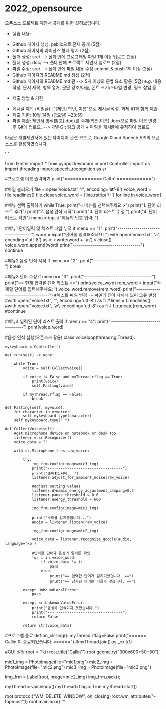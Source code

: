 # 2022_opensource

오픈소스 프로젝트 제안서 공개를 위한 깃허브입니다.

* 실습 내용:
- Github 페이지 생성, public으로 전체 공개 (5점)
- Github 페이지의 라이선스 형태 명시 (2점)
- 폴더 생성: src/  --> 폴더 안에 프로그래밍 파일 1개 이상 업로드 (2점)
- 폴더 생성: doc/ --> 폴더 안에 프로젝트 제안서 업로드 (2점) 
- 파일 수정: src/ --> 폴더 안에 파일 내용 수정 commit & push 1회 이상 (2점)
- Github 페이지의 README.md 생성 (2점)
- Github 페이지의 README.md 편 --> 5개 이상의 문법 요소 활용 (5점)
   e.g. 내용 작성, 문서 제목, 항목 열거, 문단 강조/나눔, 폰트 크기/스타일 변경, 링크 삽입 등

* 제출 방법 & 기한
- 게시글 제목 (비밀글) : "[제안] 학번, 이름"으로 게시글 작성. 과제 #1과 함께 제출
- 제출 기한: 10월 14일 (금요일) ~23:59
- 파일 제출: 제안서 양식(참고).docx를 주제(학번,이름).docx으로 파일 이름 변경 후 Git에 업로드. --> 개별 Git 링크 공개 + 파일을 게시글에 유첨하여 업로드.







다음은 개별제안서에 있는 아이디어 관련 코드로, Google Cloud Speech API의 오픈소스를 활용하였습니다.

'''

from tkinter import *
from pynput.keyboard import Controller
import os
import threading
import speech_recognition as sr

#프로그램 이름 출력하기
print("============= Callin' ============")

#파일 불러오기
file = open('voice.txt', 'r', encoding='utf-8')
voice_word = file.readlines()
file.close
voice_word = [line.rstrip('\n') for line in voice_word]

#메뉴 선택 출력하기
while True:
    print("< 메뉴를 선택해주세요 >")
    print("1. 단어 리스트 추가")
    print("2. 음성 인식 시작")
    print("3. 단어 리스트 수정 ")
    print("4. 단어 리스트 확인")
    menu = input("메뉴의 번호 입력: ")

#메뉴1 단어입력 및 텍스트 파일 누적
    if menu == "1":
        print("----------------------------------")
        word = input("단어를 입력해주세요: ")
        with open('voice.txt', 'a', encoding='utf-8') as v:
            v.write(word + '\n')
            v.close()
        voice_word.append(word)
        print("----------------------------------")
        continue

#메뉴2 음성 인식 시작
    if menu == "2":
        print("----------------------------------")
        break

#메뉴3 단어 수정
    if menu == "3":
        print("----------------------------------")
        print("== 현재 입력된 단어 리스트 ==")
        print(voice_word)
        rem_word = input("삭제할 단어를 입력해주세요: ")
        voice_word.remove(rem_word)
        print("----------------------------------")
        #텍스트 파일 변경 -> 파일의 단어 삭제에 있어 오류 발생
        #with open("voice.txt", 'r', encoding='utf-8') as f:
        #    lines = f.readlines()
        #with open("voice.txt", 'w', encoding='utf-8') as f:
        #    f.truncate(rem_word)
        #continue
        
#메뉴4 입력된 단어 리스트 출력
    if menu == "4":
        print("----------------------------------")
        print(voice_word)
    
#음성 인식 실행(오픈소스 활용)
class voiceloop(threading.Thread):
    
    mykeyboard = Controller()

    def run(self) -> None:
        
        while True:
            voice = self.CollectVoice()

            if voice != False and myThread.rflag == True:
                print(voice)
                self.Pasting(voice)
            
            if myThread.rflag == False:
                break
    
    def Pasting(self, myvoice):
        for character in myvoice:
            self.mykeyboard.type(character)
        self.mykeyboard.type(" ")
    
    def CollectVoice(self):
        #get microphone device on notebook or desk top
        listener = sr.Recognizer()
        voice_data = ""
        
        with sr.Microphone() as raw_voice:
            
            try:
                img_frm.config(image=mic3_img)
                print("----------------------------------")
                print("준비중입니다...")
                listener.adjust_for_ambient_noise(raw_voice)
                
                #adjust setting values
                listener.dynamic_energy_adjustment_damping=0.2
                listener.pause_threshold = 0.6
                listener.energy_threshold = 600
                
                img_frm.config(image=mic1_img)
                
                print("소리를 감지중입니다...")
                audio = listener.listen(raw_voice)
                
                img_frm.config(image=mic2_img)
                
                voice_data = listener.recognize_google(audio, language='ko')
                
                #입력한 단어와 음성의 일치를 확인
                for i in voice_word:
                    if voice_data != i:
                        pass
                    else:
                        print("== 입력한 단어가 감지되었습니다. ==")
                        print("== 감지된 단어는 다음과 같습니다. ==")

            except UnboundLocalError:
                pass
            
            except sr.UnknownValueError:
                print("음성이 인식되지 못했습니다.")
                print("----------------------------------")
                return False
            
            return str(voice_data)
    
            
            
    
#프로그램 종료
def on_closing():
    myThread.rflag=False
    print("====== Callin'이 종료되었습니다. ======")
    #myThread.join()
    os._exit(1)
   
#GUI 설정 
root = Tk()
root.title("Callin'")
root.geometry("300x600+50+50")
    
mic1_img = PhotoImage(file="mic1.png")
mic2_img = PhotoImage(file="mic2.png")
mic3_img = PhotoImage(file="mic3.png")
    
img_frm = Label(root, image=mic2_img)
img_frm.pack();

myThread = voiceloop()
myThread.rflag = True
myThread.start()

root.protocol("WM_DELETE_WINDOW", on_closing)
root.wm_attributes("-topmost",1)
root.mainloop()
'''
